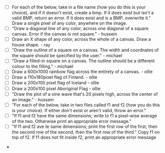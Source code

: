 - [ ] For each of the below, take in a file name (how you do this is your choice), and if it doesn't exist, create a bmp. If it does exist but isn't a valid BMP, return an error. If it does exist and is a BMP, overwrite it." Draw a single pixel of any color, anywhere on the image.
- [ ] "Draw a diagonal line of any color, across one diagonal of a square canvas. Error if the canvas is not square." - hussein
- [ ] Draw an X shape of any color, across the whole of a canvas. Draw a house shape. - ray
- [ ] "Draw the outline of a square on a canvas. The width and coordnates of the square should be specified by the user." - michael
- [ ] "Draw a filled-in square on a canvas. The outline should be a different colour to the filling." - michael
- [ ] Draw a 600x1000 rainbow flag across the entirety of a canvas. - ollie
- [ ] Draw a 110x180pixel flag of Finland. - ollie
- [ ] Draw a 200x100 pixel flag of Iceland - ollie
- [ ] Draw a 200x100 pixel Aboriginal Flag - ollie
- [ ] "Draw the plot of a sine wave that's 20 pixels high, across the center of an image." - hussein
- [ ] "For each of the below, take in two files called f1 and f2 (how you do this is your choice). If either don't exist or aren't valid, throw an error."
- [ ] "If f1 and f2 have the same dimensions; write to f1 a pixel-wise average of the two. Otherwise print an appropriate error message."
- [ ] "If f1 and f2 ave te same dimensions; print the first row of the first; then the second row of the second, then the first row of the third." Copy f1 on top of f2. If f1 does not fit inside f2, print an appropriate error message
-
